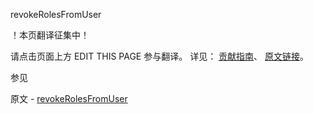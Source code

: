  revokeRolesFromUser

 ！本页翻译征集中！

请点击页面上方 EDIT THIS PAGE 参与翻译。
详见：
[贡献指南]( https://github.com/whaleal/MongoDB-Manual-zh/blob/master/CONTRIBUTING.md )、
[原文链接](  https://docs.mongodb.com/manual/reference/command/revokeRolesFromUser/  )。

 参见

原文 - [revokeRolesFromUser]( https://docs.mongodb.com/manual/reference/command/revokeRolesFromUser/ )


